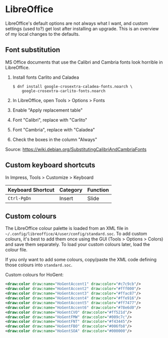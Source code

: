 # LibreOffice

LibreOffice's default options are not always what I want, and custom settings (used to?) get lost after installing an upgrade. This is an overview of my local changes to the defaults.

## Font substitution

MS Office documents that use the Calibri and Cambria fonts look horrible in LibreOffice.

1. Install fonts Carlito and Caladea

    ```ShellSession
    $ dnf install google-crosextra-caladea-fonts.noarch \
        google-crosextra-carlito-fonts.noarch
    ```
2. In LibreOffice, open Tools > Options > Fonts
3. Enable "Apply replacement table"
4. Font "Calibri", replace with "Carlito"
5. Font "Cambria", replace with "Caladea"
6. Check the boxes in the column "Always"

Source: <https://wiki.debian.org/SubstitutingCalibriAndCambriaFonts>

## Custom keyboard shortcuts

In Impress, Tools > Customize > Keyboard

| Keyboard Shortcut | Category | Function |
| :---              | :---     | :---     |
| `Ctrl-PgDn`       | Insert   | Slide    |

## Custom colours

The LibreOffice colour palette is loaded from an XML file in `~/.config/libreoffice/4/user/config/standard.soc`. To add custom colours, it's best to add them once using the GUI (Tools > Options > Colors) and save them separately. To load your custom colours later, load the colour file.

If you only want to add some colours, copy/paste the XML code defining those colours into `standard.soc`.

Custom colours for HoGent:

```XML
<draw:color draw:name="HoGentAccent1" draw:color="#c7c9cb"/>
<draw:color draw:name="HoGentAccent2" draw:color="#fff000"/>
<draw:color draw:name="HoGentAccent3" draw:color="#ffac87"/>
<draw:color draw:name="HoGentAccent4" draw:color="#ffe916"/>
<draw:color draw:name="HoGentAccent5" draw:color="#ff7477"/>
<draw:color draw:name="HoGentAccent6" draw:color="#78e6d0"/>
<draw:color draw:name="HoGentCVO" draw:color="#ff521d"/>
<draw:color draw:name="HoGentFMW" draw:color="#009c7c"/>
<draw:color draw:name="HoGentFNT" draw:color="#f43445"/>
<draw:color draw:name="HoGentFBO" draw:color="#006fb8"/>
<draw:color draw:name="HoGentSOA" draw:color="#000000"/>
```

